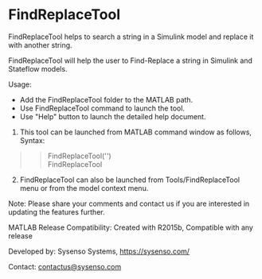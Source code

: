 # FindReplaceTool
FindReplaceTool helps to search a string in a Simulink model and replace it with another string.

FindReplaceTool will help the user to Find-Replace a string in Simulink and Stateflow models.

Usage:
- Add the FindReplaceTool folder to the MATLAB path.
- Use FindReplaceTool command to launch the tool.
- Use "Help" button to launch the detailed help document.

1. This tool can be launched from MATLAB command window as follows,
Syntax:
>> FindReplaceTool('<SystemPath>')  
>> FindReplaceTool

2. FindReplaceTool can also be launched from Tools/FindReplaceTool menu or from the model context menu.

Note: Please share your comments and contact us if you are interested in updating the features further.
  

MATLAB Release Compatibility: Created with R2015b, Compatible with any release


Developed by: Sysenso Systems, https://sysenso.com/

Contact: contactus@sysenso.com
